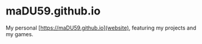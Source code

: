 # maDU59.github.io
My personal [https://maDU59.github.io](website), featuring my projects and my games.
